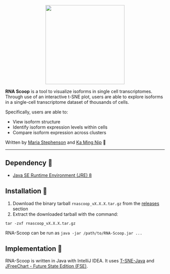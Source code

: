 <p align="center">
  <img src="https://github.com/bcgsc/RNA-Scoop/blob/master/src/main/resources/icons/RNA-ScoopLogo.png" width="250" height="250"/>
</p>

**RNA Scoop** is a tool to visualize isoforms in single cell transcriptomes. Through use of an interactive t-SNE plot,
users are able to explore isoforms in a single-cell transcriptome dataset of thousands of cells. 

Specifically, users are able to:

* View isoform structure
* Identify isoform expression levels within cells
* Compare isoform expression across clusters

Written by [Maria Stephenson](mailto:mstephenson@bcgsc.ca) and [Ka Ming Nip](kmnip@bcgsc.ca) :email:

---    

## Dependency :pushpin:

* [Java SE Runtime Environment (JRE) 8](http://www.oracle.com/technetwork/java/javase/downloads/jre8-downloads-2133155.html)

## Installation :wrench:

1. Download the binary tarball `rnascoop_vX.X.X.tar.gz` from the [releases](https://github.com/bcgsc/RNA-Scoop/releases) section
2. Extract the downloaded tarball with the command:
```
tar -zxf rnascoop_vX.X.X.tar.gz
```
RNA-Scoop can be run as `java -jar /path/to/RNA-Scoop.jar ...`


## Implementation :pencil:

RNA-Scoop is written in Java with IntelliJ IDEA. It uses [T-SNE-Java](https://github.com/lejon/T-SNE-Java) and [JFreeChart - Future State Edition (FSE)](https://github.com/jfree/jfreechart-fse).
